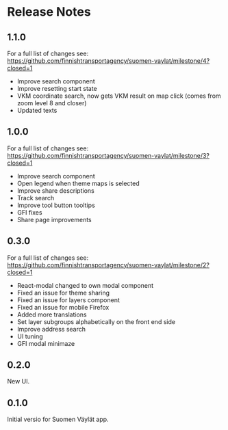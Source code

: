 # Release Notes

## 1.1.0

For a full list of changes see: https://github.com/finnishtransportagency/suomen-vaylat/milestone/4?closed=1

* Improve search component
* Improve resetting start state
* VKM coordinate search, now gets VKM result on map click (comes from zoom level 8 and closer)
* Updated texts

## 1.0.0

For a full list of changes see: https://github.com/finnishtransportagency/suomen-vaylat/milestone/3?closed=1

* Improve search component
* Open legend when theme maps is selected
* Improve share descriptions
* Track search
* Improve tool button tooltips
* GFI fixes
* Share page improvements

## 0.3.0

For a full list of changes see: https://github.com/finnishtransportagency/suomen-vaylat/milestone/2?closed=1

* React-modal changed to own modal component
* Fixed an issue for theme sharing
* Fixed an issue for layers component
* Fixed an issue for mobile Firefox
* Added more translations
* Set layer subgroups alphabetically on the front end side
* Improve address search
* UI tuning
* GFI modal minimaze


## 0.2.0

New UI.

## 0.1.0

Initial versio for Suomen Väylät app.

